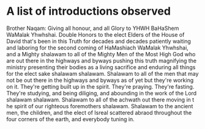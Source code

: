# A list of introductions observed

Brother Naqam: Giving all honour, and all Glory to YHWH BaHaShem WaMalak Yhwhshai. Double Honors to the elect Elders of the House of David that's been in this Truth for decades and decades patiently waiting and laboring for the second coming of HaMashiach
WaMalak Yhwhshai, and a Mighty shalawam to all of the Mighty Men of the Most High God who are out there in the highways and byways pushing this truth magnifying the ministry presenting their bodies as a living sacrifice and enduring all things for the elect sake 
shalawam shalawam. Shalawam to all of the men that may not be out there in the highways and byways as of yet but they're working on it. They're getting built up in the spirit. They're praying. They're fasting. They're studying, and being diliging, and abounding in the
work of the Lord shalawam shalawam. Shalawam to all of the achwath out there moving in t he spirit of our righteous foremothers shalawam. Shalawam to the ancient men, the children, and the elect of Isreal scattered abraod throughout the four corners of the earth, and everybody
tuning in. 
